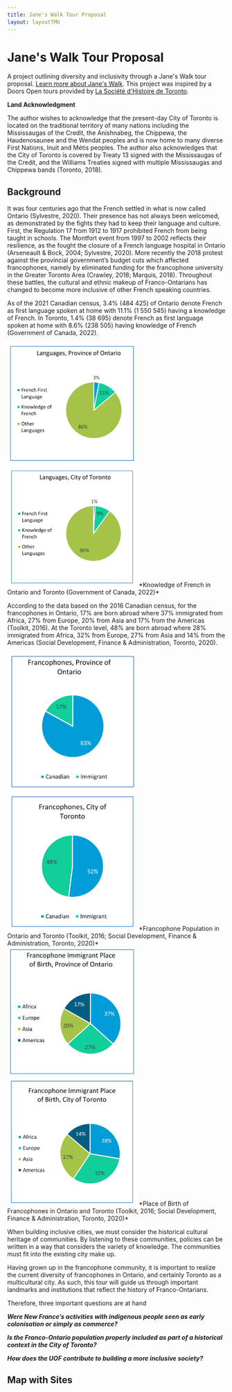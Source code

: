 ```yaml
---
title: Jane's Walk Tour Proposal
layout: layoutTMU
---
```

# Jane's Walk Tour Proposal
A project outlining diversity and inclusivity through a Jane's Walk tour proposal. [Learn more about Jane's Walk](https://janeswalk.org/about/). This project was inspired by a Doors Open tours provided by [La Société d'Histoire de Toronto](https://sht.ca/).

**Land Acknowledgment**

The author wishes to acknowledge that the present-day City of Toronto is located on the traditional territory of many nations including the Mississaugas of the Credit, the Anishnabeg, the Chippewa, the Haudenosaunee and the Wendat peoples and is now home to many diverse First Nations, Inuit and Métis peoples. The author also acknowledges that the City of Toronto is covered by Treaty 13 signed with the Mississaugas of the Credit, and the Williams Treaties signed with multiple Mississaugas and Chippewa bands (Toronto, 2018).


## Background

It was four centuries ago that the French settled in what is now called Ontario (Sylvestre, 2020). Their presence has not always been welcomed, as demonstrated by the fights they had to keep their language and culture. First, the Regulation 17 from 1912 to 1917 prohibited French from being taught in schools. The Montfort event from 1997 to 2002 reflects their resilience, as the fought the closure of a French language hospital in Ontario (Arseneault & Bock, 2004; Sylvestre, 2020). More recently the 2018 protest against the provincial government’s budget cuts which affected francophones, namely by eliminated funding for the francophone university in the Greater Toronto Area (Crawley, 2018; Marquis, 2018). Throughout these battles, the cultural and ethnic makeup of Franco-Ontarians has changed to become more inclusive of other French speaking countries.


As of the 2021 Canadian census, 3.4% (484 425) of Ontario denote French as first language spoken at home with 11.1% (1 550 545) having a knowledge of French. In Toronto, 1.4% (38 695) denote French as first language spoken at home with 8.6% (238 505) having knowledge of French (Government of Canada, 2022).

<img src="charts/francophonecharts_languageON.jpg" width="300">
<img src="charts/francophonecharts_languageTO.jpg" width="300">
*Knowledge of French in Ontario and Toronto (Government of Canada, 2022)*

According to the data based on the 2016 Canadian census, for the francophones in Ontario, 17% are born abroad where 37% immigrated from Africa, 27% from Europe, 20% from Asia and 17% from the Americas (Toolkit, 2016). At the Toronto level, 48% are born abroad where 28% immigrated from Africa, 32% from Europe, 27% from Asia and 14% from the Americas (Social Development, Finance & Administration, Toronto, 2020).

<img src="charts/francophonecharts_francophonepopON.jpg" width="300">
<img src="charts/francophonecharts_francophonepopTO.jpg" width="300">
*Francophone Population in Ontario and Toronto (Toolkit, 2016; Social Development, Finance & Administration, Toronto, 2020)*

<img src="charts/francophonecharts_immigrantsON.jpg" width="300">
<img src="charts/francophonecharts_immigrantsTO.jpg" width="300">
 *Place of Birth of Francophones in Ontario and Toronto (Toolkit, 2016; Social Development, Finance & Administration, Toronto, 2020)*

When building inclusive cities, we must consider the historical cultural heritage of communities. By listening to these communities, policies can be written in a way that considers the variety of knowledge. The communities must fit into the existing city make up.

Having grown up in the francophone community, it is important to realize the current diversity of francophones in Ontario, and certainly Toronto as a multicultural city. As such, this tour will guide us through important landmarks and institutions that reflect the history of Franco-Ontarians.

Therefore, three important questions are at hand

***Were New France’s activities with indigenous people seen as early colonisation or simply as commerce?***

***Is the Franco-Ontario population properly included as part of a historical context in the City of Toronto?***

***How does the UOF contribute to building a more inclusive society?***


## Map with Sites
<div id="mapidjanewalk" style="width: 700px; height: 500px">
      <script>
          var fortrIcon = L.icon({
              iconUrl: 'icons/fortr_icon.png',

              iconSize:     [30, 90], // size of the icon
              iconAnchor:   [20, 20], // point of the icon which will correspond to marker's location
              popupAnchor:  [1, 1] // point from which the popup should open relative to the iconAnchor
            });
          var parcebIcon = L.icon({
              iconUrl: 'icons/parceb_icon.png',

              iconSize:     [80, 50], // size of the icon
              iconAnchor:   [40, 20], // point of the icon which will correspond to marker's location
              popupAnchor:  [1, 1] // point from which the popup should open relative to the iconAnchor
          });
          var afrIcon = L.icon({
              iconUrl: 'icons/afr_icon.png',

              iconSize:     [38, 50], // size of the icon
              iconAnchor:   [20, 20], // point of the icon which will correspond to marker's location
              popupAnchor:  [1, 1] // point from which the popup should open relative to the iconAnchor
          });
          var uofIcon = L.icon({
              iconUrl: 'icons/uof_icon.png',

              iconSize:     [38, 40], // size of the icon
              iconAnchor:   [30, 20], // point of the icon which will correspond to marker's location
              popupAnchor:  [1, 1] // point from which the popup should open relative to the iconAnchor
          });
            var mapjanewalk = L.map('mapidjanewalk').setView([43.665233, -79.421693], 12);
            L.tileLayer('https://api.mapbox.com/styles/v1/{id}/tiles/{z}/{x}/{y}?access_token={accessToken}', {
                  attribution: '© <a href="https://www.mapbox.com/about/maps/">Mapbox</a> © <a href="http://www.openstreetmap.org/copyright">OpenStreetMap</a> <strong><a href="https://www.mapbox.com/map-feedback/" target="_blank">Improve this map</a></strong>',
                  maxZoom: 18,
                  id: 'mapbox/streets-v11',
                  accessToken: 'pk.eyJ1IjoiZ3BlcnJlYXVsdDkxIiwiYSI6ImNqdXJqYmxubTBpbDU0M25wdm5hMnk2dGEifQ.xS5T9S5SvQKL8wiChwUErA'
            }).addTo(mapjanewalk)
            L.marker([43.651912, -79.490305],{icon:parcebIcon}).addTo(mapjanewalk)
            .bindPopup('Étienne Brulé Park');
            L.marker([43.630658, -79.423548],{icon:fortrIcon}).addTo(mapjanewalk)
            .bindPopup('Fort Rouillé')
            .openPopup();
            L.marker([43.66877704481316,-79.40501414188695],{icon:afrIcon}).addTo(mapjanewalk)
            .bindPopup('Alliance Française Toronto Campus');
            L.marker([43.644849, -79.369394],{icon:uofIcon}).addTo(mapjanewalk)
            .bindPopup('Université de l&#8217;Ontario français');
            function routestyle(feature) {
                return {
                  fillColor: "#194a8d",
                  weight: 5,
                  opacity: 0.5,
                  color: "#194a8d",
                  fillOpacity: 0.1
                };
            }
            function forEachFeature(feature, layer) {
                var popupContent =  feature.properties.name;
                layer.bindPopup(popupContent);
                //layer.bindTooltip(popupContent);
            }
            $.getJSON("geo_layers/janeswalkroute.geojson",function(data){
                  L.geoJson(data, {
                      style: routestyle,
                      onEachFeature: forEachFeature
                  }).addTo(mapjanewalk);

            });
            var legend = L.control({position: 'bottomleft'});
            legend.onAdd = function (mapjanewalk) {
                  var div = L.DomUtil.create('div', 'info legend');
                  div.innerHTML += '<i class="line" style="background: #194a8d"></i><span>Jane&#8217s Walk Route</span><br>';
                  return div
            }
            legend.addTo(mapjanewalk);
     </script>
</div>
*Interactive Map of Sites with Route*

**Transit Directions**

The transit walk uses TTC buses and subway. It starts at **Fort Rouillé** (next to Scadding Cabin on CNE grounds).
1. A short walk to take the 29 Dufferin bus northbound (14470 Saskatchewan Rd at Dufferin St) to Dufferin Station.
2. Then, a Westbound Line 2 Train to Old Mill Station.
3. A short walk to **Étienne Brulé Park** (10 Catherine St).
4. A walk back to Old Mill Station to take an Eastbound Line 2 Train to Spadina Station.
5. A short walk along Spadina Avenue to **Alliance Française Toronto Campus** (24 Spadina Rd).
6. Walk back to Spadina, to take a Southbound Line 1 Train to Union Station.
7. Exit Union Station at Bay Street and take Southbound 19 Bay bus (246 Bay St at Front St) to Lower Jarvis St (15320 Queens Quay at Lower Jarvis St).
8. Walk to **Université de l’Ontario français** (9 Lower Jarvis St).


## Fort Rouillé

Trading post between the French and indigenous people existed along the shores of Lake Ontario, the first in 1720 along the Humber River, the second 1750 at the mouth of the Humber River and finally Fort Rouillé in 1750-51 until its ordered destruction in 1759 (Marsh, 2015b; Sylvestre, 2019). Stone is laid on the former boundaries of the fort, with a plaque indicating its function as a fur trading post. This marks an important relationship between indigenous people, as trade was of high importance in New France (Sylvestre, 2019, 2020). With current knowledge of how indigenous people were treated in Canada, the monument provides a reflective moment to consider New France’s initial trading with indigenous people.

*Fort Rouillé monument*
![Fort Rouillé monument](./walkpics/fortr1.jpg)

*Fort Rouillé plaque*
![Fort Rouillé plaque](./walkpics/fortr2.jpg)

*Fort Rouillé plaque with building details*
![Fort Rouillé plaque details](./walkpics/fortr3.jpg)

## Étienne Brulé Park

This park is named after the French explorer Étienne Brulé who in 1610 arrived in what is now called Ontario. Brulé lived amongst the indigenous people, adopting their language and way of life, a key feature of how the relationship between Europeans and indigenous people occurred in New France (Arseneault & Bock, 2004; Marsh, 2015a). In fact, during Samuel de Champlain’s campaign against the Iroquois with the Hurons, Brulé joined the Hurons making their way south, presumably using the Humber River to reach Lake Ontario (Marsh, 2015a; Sylvestre, 2019). Nearby streets south of Bloor St are also named after him, including Brule Crescent, Brule Gardens and Brule Terrace. The city’s decision to use this name holds a significant contribution to the history of French presence in Ontario, as Brulé was possibly one of the first to see these lands occupied by indigenous people.

*Étienne Brulé Park overlooking the Humber River*
![Park Étienne Brulé](./walkpics/parkec.jpg)

*Old Mill bridge over Humber River next to Étienne Brulé Park*
![Old Mill bridge](./walkpics/parkec2.jpg)


## Alliance Française - Toronto Campus

This non-profit organization aims to “embody the current value of humanism, respect for linguistics, and cultural diversity” (Alliance Française, n.d.). Their service towards the community includes a French language school offering diverse cultural activities and courses to promote the language and bilingualism. Indeed, they cater to not only school children, but adults with different levels of French language abilities, with their campus located alongside the Spadina Theatre (Alliance Française, n.d.). Their commitment shows how the diversity of learning is important to maintain a strong community within a large metropolis. Franco-Ontarians make up not only decedents of New France, but also people from other French speaking countries.

*Alliance Française Entrance on Spadina Ave*
![Alliance Française](./walkpics/afto.jpg)

*Alliance Française Spadina Theatre*
![Alliance Française Spadina Theatre](./walkpics/aftost.jpg)


## Université de l'Ontario français

The recently opened campus is a key success of the fights to protect francophone cultural heritage. After the 2018 protest, the government reinstated their commitment to fund the university with the Université de l’Ontario français Act, 2017. As preamble, the Act states that “The French language is an historic and honoured language in Ontario. The establishment of a university with a mission to serve the French-speaking community will help to promote a strong, vibrant, inclusive Francophone culture[…].” (Ontario, 2014), a clear indication of the importance of this community to offer higher education. The university offers a short program on immigration, diversity, and inclusion, “focusing on the diversity of peoples and individuals in society, the cohabitation of diverse languages and cultures, population and migration […] to respond to needs of the labour market” (Université de l’Ontario français, 2022a, 2022b). Other programs aim to respond to the current needs of market seeking bilingual individuals.

*Université de l'Ontario français campus entrance*
![Université de Ontario français](./walkpics/uof.jpg)

*Université de l'Ontario français sign along Lower Jarvis*
![Université de Ontario français sign](./walkpics/uof2.jpg)



## Outcomes and Takeaways

By reflecting on the three questions, we can assess and understand the purpose of this tour through a diversity and inclusivity lens.

***Were New France’s activities with indigenous people seen as early colonisation or simply as commerce?***

Although Étienne Brulé’s history shows a will to integrate amongst the indigenous people, we cannot overstate his more controversial actions amongst the people, including tales of debauchery (Sylvestre, 2019). The earlier French colonizers also sought to push their religious views onto the indigenous people (Arseneault & Bock, 2004). As such, colonization was in full swing before the arrival of the English.

***Is the Franco-Ontario population properly included as part of a historical context in the City of Toronto?***

Landmarks and names are an important contributor to the history of French presence in the City of Toronto. Their actions and feats are recognized by way of imprints into the city’s cultural heritage. Franco-Ontarians and francophones alike can look back to the earlier settlement that would become the City of Toronto, where current cultural events and activities continue the presence of francophone in the city.

***How does the UOF contribute to building a more inclusive society?***

The university’s mandate to offer programs in French to the francophone population in the country’s most populous city is a result of years of battles to recognize the present and historical imprints of French in the province and city. From obtaining educational rights to higher levels of education, the community can integrate newcomers amongst the existing population, where francophones in Ontario are not just those descendants of New France. Indeed, immigrants can feel welcomed and attain higher education, while Francophiles can also integrate into the community using programs such as Alliance Française. Together the francophone community of Toronto can evolve past the historical context and utilize services that help build an inclusive society.

## Special Mention: Centre Francophone du Grand Toronto

The author wishes to include this last site, located at 555 Richmond St W, that offers services for new commers and refugees, which is another important service when it comes to francophones and inclusivity into the city.

### References

All photographs taken by author on Novembre 21 2022

Alliance Française. (n.d.). About us. Alliance Française Toronto. Retrieved November 19, 2022, from https://www.alliance-francaise.ca/en/who/about-us

Arseneault, S., & Bock, M. (Eds.). (2004). L’Ontario français: Des Pays-d’en-Haut à nos jours. Centre franco-ontarien de ressources pédagogiques.

Crawley, M. (2018, December 1). How Ontario’s francophones are teaching Doug Ford a French lesson. CBC. https://www.cbc.ca/news/canada/toronto/doug-ford-ontario-french-protests-1.4927217

Government of Canada, S. C. (2022, February 9). Profile table, Census Profile, 2021 Census of Population—Ontario &#91;Province&#93;;Toronto, City (C) &#91;Census subdivision&#93;, Ontario. https://www12.statcan.gc.ca/census-recensement/2021/dp-pd/prof/index.cfm?Lang=E

Marquis, M. (2018, December 1). Franco-Ontarians protest Ford government’s cuts to services for French speakers - CityNews Toronto. Citynews Toronto. https://toronto.citynews.ca/2018/12/01/ontario-francophone-protests/

Marsh, J. H. (2015a, January 14). Étienne Brûlé - The Canadian Encyclopedia. The Canadian Encyclopedia. https://www.thecanadianencyclopedia.ca/en/article/etienne-brule

Marsh, J. H. (2015b, July 2). Toronto Feature: Fort Rouillé - The Canadian Encyclopedia. The Canadian Encyclopedia. https://thecanadianencyclopedia.ca/en/article/toronto-feature-fort-rouille

Ontario. (2014, July 24). Université de l’Ontario français Act, 2017, S.O. 2017, c. 34, Sched. 43. Ontario.Ca. https://www.ontario.ca/laws/view

Social Development, Finance & Administration, Toronto. (2020). A profile of the Francophone Communities in Toronto. https://www.toronto.ca/legdocs/mmis/2020/fa/bgrd/backgroundfile-145323.pdf

Sylvestre, P.-F. (2019). L’Ontario français, quatre siècles d’histoire (Les Éditions David).

Sylvestre, P.-F. (2020, September 23). Francophones of Ontario (Franco-Ontarians) - The Canadian Encyclopedia. The Canadian Encyclopedia. https://www.thecanadianencyclopedia.ca/en/article/franco-ontarians

Toolkit, W. E. (2016, June 15). Infographic: The French Presence in Ontario. https://www.clo-ocol.gc.ca/en/statistics/infographics/french-presence-ontario

Toronto, C. of. (2018, December 13). Land Acknowledgement (Toronto, Ontario, Canada). City of Toronto; City of Toronto. https://www.toronto.ca/city-government/accessibility-human-rights/indigenous-affairs-office/land-acknowledgement/

Université de l’Ontario français. (2022a, September 6). La rentrée 2022 de l’UOF: Voir plus loin. https://uontario.ca/actualites-etudiants/la-rentree-2022-de-luof-voir-plus-loin

Université de l’Ontario français. (2022b, November 18). A look inside Toronto’s only francophone university. https://www.macleans.ca/longforms/torontos-only-francophone-university-uof/

[En Français](/janewalktourfr)
